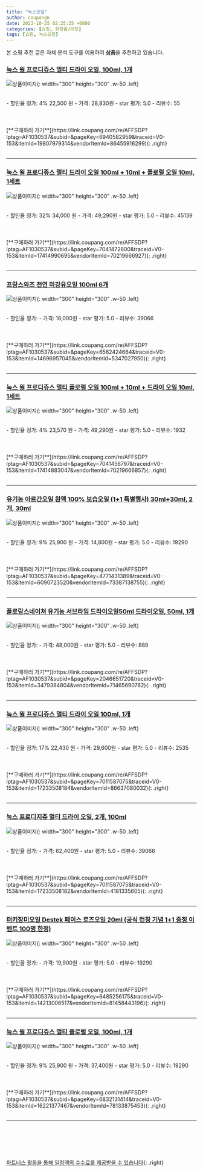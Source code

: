 ```yaml
---
title: "눅스오일"
author: coupang6
date: 2023-10-25 02:25:25 +0800
categories: [쇼핑, 화장품/미용]
tags: [쇼핑, 눅스오일]
---
```


본 쇼핑 추천 글은 자체 분석 도구를 이용하여 [**상품**](https://link.coupang.com/a/bao1ui)을 추천하고 있습니다.

### [눅스 윌 프로디쥬스 멀티 드라이 오일, 100ml, 1개](https://link.coupang.com/re/AFFSDP?lptag=AF1030537&subid=&pageKey=6940582959&traceid=V0-153&itemId=19807979314&vendorItemId=86455916299)

![상품이미지](https://thumbnail7.coupangcdn.com/thumbnails/remote/230x230ex/image/vendor_inventory/b810/0d6242ea479eb85c3ccc000e9215d9ca3954f60cf56054e58fbf83f983fc.jpg){: width="300" height="300" .w-50 .left}


<br>
- 할인율 정가: 4%  22,500   원
- 가격: 28,830원
- star 평가: 5.0
- 리뷰수: 55
<br>
<br>
<br>
<br>
[**구매하러 가기**](https://link.coupang.com/re/AFFSDP?lptag=AF1030537&subid=&pageKey=6940582959&traceid=V0-153&itemId=19807979314&vendorItemId=86455916299){: .right}
<br>
<br>

---

### [눅스 윌 프로디쥬스 멀티 드라이 오일 100ml + 10ml + 플로럴 오일 10ml, 1세트](https://link.coupang.com/re/AFFSDP?lptag=AF1030537&subid=&pageKey=7041472600&traceid=V0-153&itemId=17414990695&vendorItemId=70219666927)

![상품이미지](https://thumbnail10.coupangcdn.com/thumbnails/remote/230x230ex/image/retail/images/2163974826573645-a27fb2c1-a727-47f2-8edf-504e54214c87.jpg){: width="300" height="300" .w-50 .left}


<br>
- 할인율 정가: 32%  34,000   원
- 가격: 49,290원
- star 평가: 5.0
- 리뷰수: 45139
<br>
<br>
<br>
<br>
[**구매하러 가기**](https://link.coupang.com/re/AFFSDP?lptag=AF1030537&subid=&pageKey=7041472600&traceid=V0-153&itemId=17414990695&vendorItemId=70219666927){: .right}
<br>
<br>

---

### [프랑스와즈 천연 미강유오일 100ml 6개](https://link.coupang.com/re/AFFSDP?lptag=AF1030537&subid=&pageKey=6562424664&traceid=V0-153&itemId=14696957045&vendorItemId=5347027950)

![상품이미지](https://thumbnail9.coupangcdn.com/thumbnails/remote/230x230ex/image/vendor_inventory/8898/e4425fa8e6bc6208fbf79e987e41031f3890ec7bf65bef85579fbf2eab24.jpg){: width="300" height="300" .w-50 .left}


<br>
- 할인율 정가: 
- 가격: 18,000원
- star 평가: 5.0
- 리뷰수: 39066
<br>
<br>
<br>
<br>
[**구매하러 가기**](https://link.coupang.com/re/AFFSDP?lptag=AF1030537&subid=&pageKey=6562424664&traceid=V0-153&itemId=14696957045&vendorItemId=5347027950){: .right}
<br>
<br>

---

### [눅스 윌 프로디쥬스 멀티 플로럴 오일 100ml + 10ml + 드라이 오일 10ml, 1세트](https://link.coupang.com/re/AFFSDP?lptag=AF1030537&subid=&pageKey=7041456797&traceid=V0-153&itemId=17414883047&vendorItemId=70219666857)

![상품이미지](https://thumbnail8.coupangcdn.com/thumbnails/remote/230x230ex/image/retail/images/2162841394938119-edaa7da6-3d0f-48db-8209-59759ad738b8.jpg){: width="300" height="300" .w-50 .left}


<br>
- 할인율 정가: 4%  23,570   원
- 가격: 49,290원
- star 평가: 5.0
- 리뷰수: 1932
<br>
<br>
<br>
<br>
[**구매하러 가기**](https://link.coupang.com/re/AFFSDP?lptag=AF1030537&subid=&pageKey=7041456797&traceid=V0-153&itemId=17414883047&vendorItemId=70219666857){: .right}
<br>
<br>

---

### [유기농 아르간오일 원액 100% 보습오일 (1+1 특별행사) 30ml+30ml, 2개, 30ml](https://link.coupang.com/re/AFFSDP?lptag=AF1030537&subid=&pageKey=4771431389&traceid=V0-153&itemId=6090723520&vendorItemId=73387138755)

![상품이미지](https://thumbnail6.coupangcdn.com/thumbnails/remote/230x230ex/image/vendor_inventory/7bf6/214acb7e59870753922b2c4c0fc3a964ce3f2c75194d50f271f3879d2818.jpg){: width="300" height="300" .w-50 .left}


<br>
- 할인율 정가: 9%  25,900   원
- 가격: 14,800원
- star 평가: 5.0
- 리뷰수: 19290
<br>
<br>
<br>
<br>
[**구매하러 가기**](https://link.coupang.com/re/AFFSDP?lptag=AF1030537&subid=&pageKey=4771431389&traceid=V0-153&itemId=6090723520&vendorItemId=73387138755){: .right}
<br>
<br>

---

### [플로랑스네이쳐 유기농 서브라임 드라이오일50ml 드라이오일, 50ml, 1개](https://link.coupang.com/re/AFFSDP?lptag=AF1030537&subid=&pageKey=2046651720&traceid=V0-153&itemId=3479384804&vendorItemId=71465690762)

![상품이미지](https://thumbnail7.coupangcdn.com/thumbnails/remote/230x230ex/image/vendor_inventory/1cd4/94b72b4f41e40f84c8322acca292d15e954b1b00e0cc5d7d602341160360.jpg){: width="300" height="300" .w-50 .left}


<br>
- 할인율 정가: 
- 가격: 48,000원
- star 평가: 5.0
- 리뷰수: 889
<br>
<br>
<br>
<br>
[**구매하러 가기**](https://link.coupang.com/re/AFFSDP?lptag=AF1030537&subid=&pageKey=2046651720&traceid=V0-153&itemId=3479384804&vendorItemId=71465690762){: .right}
<br>
<br>

---

### [눅스 윌 프로디쥬스 멀티 드라이 오일 100ml, 1개](https://link.coupang.com/re/AFFSDP?lptag=AF1030537&subid=&pageKey=7011587075&traceid=V0-153&itemId=17233508184&vendorItemId=86637080032)

![상품이미지](https://thumbnail7.coupangcdn.com/thumbnails/remote/230x230ex/image/vendor_inventory/982a/c30a13c2b8e5912bc6b8bb986f88dfe9f7a0c2ef660b39c8a75f92ddad81.jpg){: width="300" height="300" .w-50 .left}


<br>
- 할인율 정가: 17%  22,430   원
- 가격: 29,600원
- star 평가: 5.0
- 리뷰수: 2535
<br>
<br>
<br>
<br>
[**구매하러 가기**](https://link.coupang.com/re/AFFSDP?lptag=AF1030537&subid=&pageKey=7011587075&traceid=V0-153&itemId=17233508184&vendorItemId=86637080032){: .right}
<br>
<br>

---

### [눅스 프로디지쥬 멀티 드라이 오일, 2개, 100ml](https://link.coupang.com/re/AFFSDP?lptag=AF1030537&subid=&pageKey=7011587075&traceid=V0-153&itemId=17233508182&vendorItemId=4181335605)

![상품이미지](https://thumbnail7.coupangcdn.com/thumbnails/remote/230x230ex/image/vendor_inventory/4085/ac3489908183c4fcd94f263ca3b7e0323960ce0c314f8ac091d7b8f895e6.jpg){: width="300" height="300" .w-50 .left}


<br>
- 할인율 정가: 
- 가격: 62,400원
- star 평가: 5.0
- 리뷰수: 39066
<br>
<br>
<br>
<br>
[**구매하러 가기**](https://link.coupang.com/re/AFFSDP?lptag=AF1030537&subid=&pageKey=7011587075&traceid=V0-153&itemId=17233508182&vendorItemId=4181335605){: .right}
<br>
<br>

---

### [터키장미오일 Destek 페이스 로즈오일 20ml (공식 런칭 기념 1+1 증정 이벤트 100명 한정)](https://link.coupang.com/re/AFFSDP?lptag=AF1030537&subid=&pageKey=6485256175&traceid=V0-153&itemId=14213006517&vendorItemId=81458443196)

![상품이미지](https://thumbnail6.coupangcdn.com/thumbnails/remote/230x230ex/image/vendor_inventory/3e3a/43e406810facd5e04c51597fb153653ef8ddd2c187033ffa21fb793c4f58.jpg){: width="300" height="300" .w-50 .left}


<br>
- 할인율 정가: 
- 가격: 19,900원
- star 평가: 5.0
- 리뷰수: 19290
<br>
<br>
<br>
<br>
[**구매하러 가기**](https://link.coupang.com/re/AFFSDP?lptag=AF1030537&subid=&pageKey=6485256175&traceid=V0-153&itemId=14213006517&vendorItemId=81458443196){: .right}
<br>
<br>

---

### [눅스 윌 프로디쥬스 멀티 플로럴 오일, 100ml, 1개](https://link.coupang.com/re/AFFSDP?lptag=AF1030537&subid=&pageKey=6832131414&traceid=V0-153&itemId=16221377467&vendorItemId=78133875453)

![상품이미지](https://thumbnail7.coupangcdn.com/thumbnails/remote/230x230ex/image/vendor_inventory/028a/402f94d70f74e6921be6bcf6d677206f6a0b37b32744dc4f2c115c2fd4b0.jpg){: width="300" height="300" .w-50 .left}


<br>
- 할인율 정가: 9%  25,900   원
- 가격: 37,400원
- star 평가: 5.0
- 리뷰수: 19290
<br>
<br>
<br>
<br>
[**구매하러 가기**](https://link.coupang.com/re/AFFSDP?lptag=AF1030537&subid=&pageKey=6832131414&traceid=V0-153&itemId=16221377467&vendorItemId=78133875453){: .right}
<br>
<br>

---
<br><br><br><br><br> [파트너스 활동을 통해 일정액의 수수료를 제공받을 수 있습니다](https://link.coupang.com/a/bao1ui){: .right}